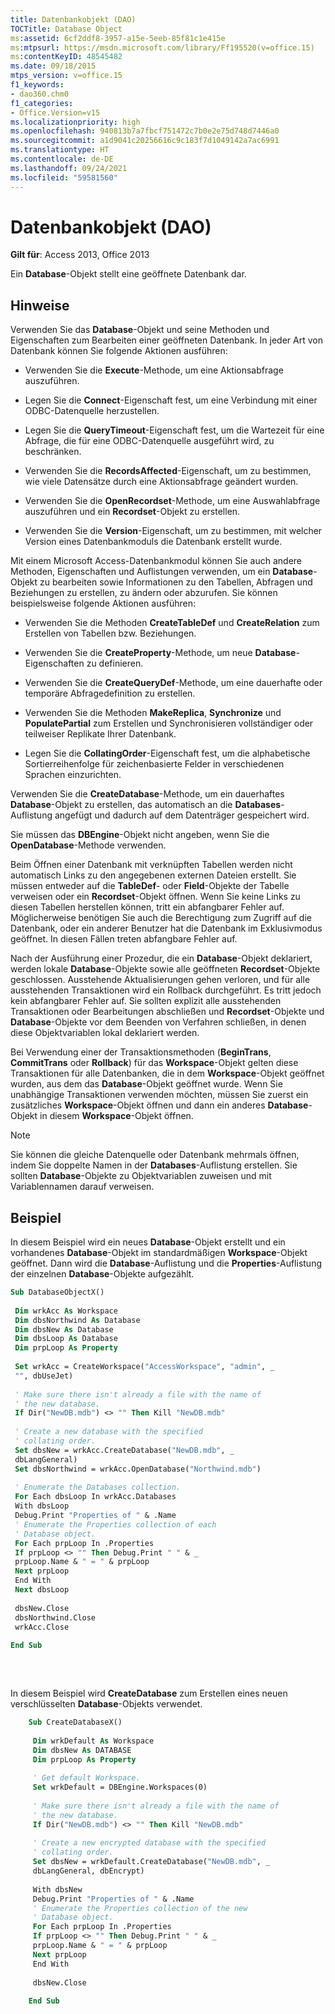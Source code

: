 ```yaml
---
title: Datenbankobjekt (DAO)
TOCTitle: Database Object
ms:assetid: 6cf2ddf8-3957-a15e-5eeb-85f81c1e415e
ms:mtpsurl: https://msdn.microsoft.com/library/Ff195520(v=office.15)
ms:contentKeyID: 48545482
ms.date: 09/18/2015
mtps_version: v=office.15
f1_keywords:
- dao360.chm0
f1_categories:
- Office.Version=v15
ms.localizationpriority: high
ms.openlocfilehash: 940813b7a7fbcf751472c7b0e2e75d748d7446a0
ms.sourcegitcommit: a1d9041c20256616c9c183f7d1049142a7ac6991
ms.translationtype: HT
ms.contentlocale: de-DE
ms.lasthandoff: 09/24/2021
ms.locfileid: "59581560"
---
```

# <a name="database-object-dao"></a>Datenbankobjekt (DAO)

**Gilt für**: Access 2013, Office 2013

Ein **Database**-Objekt stellt eine geöffnete Datenbank dar.

## <a name="remarks"></a>Hinweise

Verwenden Sie das **Database**-Objekt und seine Methoden und Eigenschaften zum Bearbeiten einer geöffneten Datenbank. In jeder Art von Datenbank können Sie folgende Aktionen ausführen:

  - Verwenden Sie die **Execute**-Methode, um eine Aktionsabfrage auszuführen.

  - Legen Sie die **Connect**-Eigenschaft fest, um eine Verbindung mit einer ODBC-Datenquelle herzustellen.

  - Legen Sie die **QueryTimeout**-Eigenschaft fest, um die Wartezeit für eine Abfrage, die für eine ODBC-Datenquelle ausgeführt wird, zu beschränken.

  - Verwenden Sie die **RecordsAffected**-Eigenschaft, um zu bestimmen, wie viele Datensätze durch eine Aktionsabfrage geändert wurden.

  - Verwenden Sie die **OpenRecordset**-Methode, um eine Auswahlabfrage auszuführen und ein **Recordset**-Objekt zu erstellen.

  - Verwenden Sie die **Version**-Eigenschaft, um zu bestimmen, mit welcher Version eines Datenbankmoduls die Datenbank erstellt wurde.

Mit einem Microsoft Access-Datenbankmodul können Sie auch andere Methoden, Eigenschaften und Auflistungen verwenden, um ein **Database**-Objekt zu bearbeiten sowie Informationen zu den Tabellen, Abfragen und Beziehungen zu erstellen, zu ändern oder abzurufen. Sie können beispielsweise folgende Aktionen ausführen:

  - Verwenden Sie die Methoden **CreateTableDef** und **CreateRelation** zum Erstellen von Tabellen bzw. Beziehungen.

  - Verwenden Sie die **CreateProperty**-Methode, um neue **Database**-Eigenschaften zu definieren.

  - Verwenden Sie die **CreateQueryDef**-Methode, um eine dauerhafte oder temporäre Abfragedefinition zu erstellen.

  - Verwenden Sie die Methoden **MakeReplica**, **Synchronize** und **PopulatePartial** zum Erstellen und Synchronisieren vollständiger oder teilweiser Replikate Ihrer Datenbank.

  - Legen Sie die **CollatingOrder**-Eigenschaft fest, um die alphabetische Sortierreihenfolge für zeichenbasierte Felder in verschiedenen Sprachen einzurichten.

Verwenden Sie die **CreateDatabase**-Methode, um ein dauerhaftes **Database**-Objekt zu erstellen, das automatisch an die **Databases**-Auflistung angefügt und dadurch auf dem Datenträger gespeichert wird.

Sie müssen das **DBEngine**-Objekt nicht angeben, wenn Sie die **OpenDatabase**-Methode verwenden.

Beim Öffnen einer Datenbank mit verknüpften Tabellen werden nicht automatisch Links zu den angegebenen externen Dateien erstellt. Sie müssen entweder auf die **TableDef**- oder **Field**-Objekte der Tabelle verweisen oder ein **Recordset**-Objekt öffnen. Wenn Sie keine Links zu diesen Tabellen herstellen können, tritt ein abfangbarer Fehler auf. Möglicherweise benötigen Sie auch die Berechtigung zum Zugriff auf die Datenbank, oder ein anderer Benutzer hat die Datenbank im Exklusivmodus geöffnet. In diesen Fällen treten abfangbare Fehler auf.

Nach der Ausführung einer Prozedur, die ein **Database**-Objekt deklariert, werden lokale **Database**-Objekte sowie alle geöffneten **Recordset**-Objekte geschlossen. Ausstehende Aktualisierungen gehen verloren, und für alle ausstehenden Transaktionen wird ein Rollback durchgeführt. Es tritt jedoch kein abfangbarer Fehler auf. Sie sollten explizit alle ausstehenden Transaktionen oder Bearbeitungen abschließen und **Recordset**-Objekte und **Database**-Objekte vor dem Beenden von Verfahren schließen, in denen diese Objektvariablen lokal deklariert werden.

Bei Verwendung einer der Transaktionsmethoden (**BeginTrans**, **CommitTrans** oder **Rollback**) für das **Workspace**-Objekt gelten diese Transaktionen für alle Datenbanken, die in dem **Workspace**-Objekt geöffnet wurden, aus dem das **Database**-Objekt geöffnet wurde. Wenn Sie unabhängige Transaktionen verwenden möchten, müssen Sie zuerst ein zusätzliches **Workspace**-Objekt öffnen und dann ein anderes **Database**-Objekt in diesem **Workspace**-Objekt öffnen.


> [!NOTE]
> Sie können die gleiche Datenquelle oder Datenbank mehrmals öffnen, indem Sie doppelte Namen in der **Databases**-Auflistung erstellen. Sie sollten **Database**-Objekte zu Objektvariablen zuweisen und mit Variablennamen darauf verweisen.



## <a name="example"></a>Beispiel

In diesem Beispiel wird ein neues **Database**-Objekt erstellt und ein vorhandenes **Database**-Objekt im standardmäßigen **Workspace**-Objekt geöffnet. Dann wird die **Database**-Auflistung und die **Properties**-Auflistung der einzelnen **Database**-Objekte aufgezählt.

```vb 
Sub DatabaseObjectX() 
 
 Dim wrkAcc As Workspace 
 Dim dbsNorthwind As Database 
 Dim dbsNew As Database 
 Dim dbsLoop As Database 
 Dim prpLoop As Property 
 
 Set wrkAcc = CreateWorkspace("AccessWorkspace", "admin", _ 
 "", dbUseJet) 
 
 ' Make sure there isn't already a file with the name of 
 ' the new database. 
 If Dir("NewDB.mdb") <> "" Then Kill "NewDB.mdb" 
 
 ' Create a new database with the specified 
 ' collating order. 
 Set dbsNew = wrkAcc.CreateDatabase("NewDB.mdb", _ 
 dbLangGeneral) 
 Set dbsNorthwind = wrkAcc.OpenDatabase("Northwind.mdb") 
 
 ' Enumerate the Databases collection. 
 For Each dbsLoop In wrkAcc.Databases 
 With dbsLoop 
 Debug.Print "Properties of " & .Name 
 ' Enumerate the Properties collection of each 
 ' Database object. 
 For Each prpLoop In .Properties 
 If prpLoop <> "" Then Debug.Print " " & _ 
 prpLoop.Name & " = " & prpLoop 
 Next prpLoop 
 End With 
 Next dbsLoop 
 
 dbsNew.Close 
 dbsNorthwind.Close 
 wrkAcc.Close 
 
End Sub 
 
```

<br/>

In diesem Beispiel wird **CreateDatabase** zum Erstellen eines neuen verschlüsselten **Database**-Objekts verwendet.

```vb
    Sub CreateDatabaseX() 
     
     Dim wrkDefault As Workspace 
     Dim dbsNew As DATABASE 
     Dim prpLoop As Property 
     
     ' Get default Workspace. 
     Set wrkDefault = DBEngine.Workspaces(0) 
     
     ' Make sure there isn't already a file with the name of 
     ' the new database. 
     If Dir("NewDB.mdb") <> "" Then Kill "NewDB.mdb" 
     
     ' Create a new encrypted database with the specified 
     ' collating order. 
     Set dbsNew = wrkDefault.CreateDatabase("NewDB.mdb", _ 
     dbLangGeneral, dbEncrypt) 
     
     With dbsNew 
     Debug.Print "Properties of " & .Name 
     ' Enumerate the Properties collection of the new 
     ' Database object. 
     For Each prpLoop In .Properties 
     If prpLoop <> "" Then Debug.Print " " & _ 
     prpLoop.Name & " = " & prpLoop 
     Next prpLoop 
     End With 
     
     dbsNew.Close 
     
    End Sub
```
